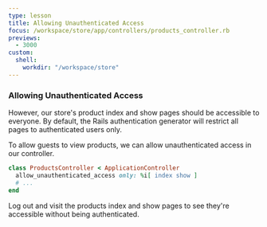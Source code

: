```yaml
---
type: lesson
title: Allowing Unauthenticated Access
focus: /workspace/store/app/controllers/products_controller.rb
previews:
  - 3000
custom:
  shell:
    workdir: "/workspace/store"
---
```


### Allowing Unauthenticated Access

However, our store's product index and show pages should be accessible to
everyone. By default, the Rails authentication generator will restrict all pages
to authenticated users only.

To allow guests to view products, we can allow unauthenticated access in our
controller.

```ruby ins={2}
class ProductsController < ApplicationController
  allow_unauthenticated_access only: %i[ index show ]
  # ...
end
```

Log out and visit the products index and show pages to see they're accessible
without being authenticated.
